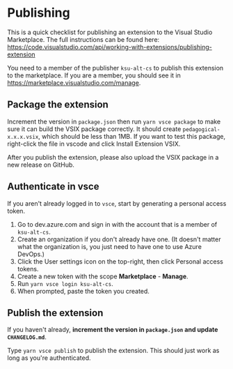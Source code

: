 # Publishing

This is a quick checklist for publishing an extension to the Visual Studio Marketplace.
The full instructions can be found here: https://code.visualstudio.com/api/working-with-extensions/publishing-extension

You need to a member of the publisher `ksu-alt-cs` to publish this extension to the marketplace.
If you are a member, you should see it in https://marketplace.visualstudio.com/manage.

## Package the extension

Increment the version in `package.json` then run `yarn vsce package` to make sure it can build the VSIX package correctly.
It should create `pedagogical-x.x.x.vsix`, which should be less than 1MB.
If you want to test this package, right-click the file in vscode and click Install Extension VSIX.

After you publish the extension, please also upload the VSIX package in a new release on GitHub.

## Authenticate in vsce

If you aren't already logged in to `vsce`, start by generating a personal access token.

1. Go to dev.azure.com and sign in with the account that is a member of `ksu-alt-cs`.
2. Create an organization if you don't already have one. (It doesn't matter what the organization is, you just need to have one to use Azure DevOps.)
3. Click the User settings icon on the top-right, then click Personal access tokens.
4. Create a new token with the scope **Marketplace** - **Manage**.
5. Run `yarn vsce login ksu-alt-cs`.
6. When prompted, paste the token you created.

## Publish the extension

If you haven't already, **increment the version in `package.json` and update `CHANGELOG.md`**.

Type `yarn vsce publish` to publish the extension. This should just work as long as you're authenticated.
